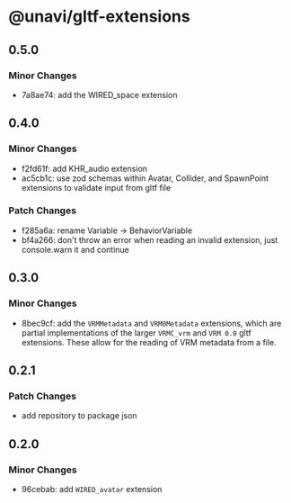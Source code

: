 # @unavi/gltf-extensions

## 0.5.0

### Minor Changes

- 7a8ae74: add the WIRED_space extension

## 0.4.0

### Minor Changes

- f2fd61f: add KHR_audio extension
- ac5cb1c: use zod schemas within Avatar, Collider, and SpawnPoint extensions to validate input from gltf file

### Patch Changes

- f285a6a: rename Variable -> BehaviorVariable
- bf4a266: don't throw an error when reading an invalid extension, just console.warn it and continue

## 0.3.0

### Minor Changes

- 8bec9cf: add the `VRMMetadata` and `VRM0Metadata` extensions, which are partial implementations of the larger `VRMC_vrm` and `VRM 0.0` gltf extensions. These allow for the reading of VRM metadata from a file.

## 0.2.1

### Patch Changes

- add repository to package json

## 0.2.0

### Minor Changes

- 96cebab: add `WIRED_avatar` extension
